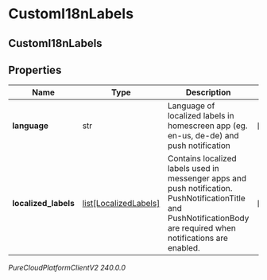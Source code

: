 # CustomI18nLabels

## CustomI18nLabels

## Properties

|Name | Type | Description | Notes|
|------------ | ------------- | ------------- | -------------|
| **language** | str | Language of localized labels in homescreen app (eg. en-us, de-de) and push notification | [optional] |
| **localized_labels** | [list[LocalizedLabels]](LocalizedLabels) | Contains localized labels used in messenger apps and push notification. PushNotificationTitle and PushNotificationBody are required when notifications are enabled. | [optional] |



_PureCloudPlatformClientV2 240.0.0_
